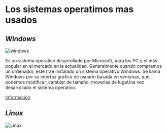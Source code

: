 # Los sistemas operatimos mas usados

## *Windows* 
![windows](https://gdit.es/wp-content/uploads/2016/06/windows.png)

Es un sistema operativo desarrollado por Microsoft, para los PC y el más popular en el mercado en la actualidad.
Generalmente cuando compramos un ordenador, este trae instalado un sistema operativo Windows.
Se llama Windows por su interfaz gráfica de usuario basada en ventanas, que podemos modificar, cambiar de tamaño, moverlas de lugaUna vez desarrollado el sistema operativo.

[Información](https://es.wikipedia.org/wiki/Microsoft_Windows)



## *Linux*
![Linux](https://www.redeszone.net/app/uploads-redeszone.net/2017/11/instalar-linux-cosas.jpg)
